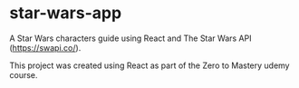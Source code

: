 # star-wars-app
A Star Wars characters guide using React and The Star Wars API (https://swapi.co/).

This project was created using React as part of the Zero to Mastery udemy course.

